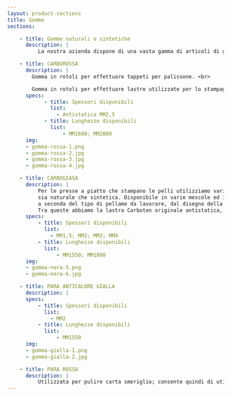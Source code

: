 ```yaml
---
layout: product-sections
title: Gomme
sections:

    - title: Gomme naturali e sintetiche
      description: |
          La nostra azienda dispone di una vasta gamma di articoli di gomma utilizzata nel settore della conceria.

    - title: CARBOROSSA
      description: |
        Gomma in rotoli per effettuare tappeti per palissone. <br>

        Gomma in rotoli per effettuare lastre utilizzate per lo stampaggio delle pelli in modo da poter proteggere il feltro e per creare effetti di stampa particolari.
      specs:
            - title: Spessori disponibili
              list:
                - Antistatica MM2,5
            - title: Lunghezze disponibili
              list:
                  - MM1600; MM2000
      img:
      - gomma-rossa-1.png
      - gomma-rossa-2.jpg
      - gomma-rossa-3.jpg
      - gomma-rossa-4.jpg

    - title: CARBOGIASA
      description: |
          Per le presse a piatto che stampano le pelli utilizziamo varie tipologie di gomma,
          sia naturale che sintetica. Disponibile in varie mescole ed in vari spessori,
          a seconda del tipo di pellame da lavorare, dal disegno della piastra, secondo le esigenze del Cliente.
          Tra queste abbiamo la lastra Carboten originale antistatica, anticalore ed anti solvente, resistente a temperature e pressioni elevate.
      specs:
          - title: Spessori disponibili
            list:
              - MM1,5; MM2; MM3; MM4
          - title: Lunghezze disponibili
            list:
                - MM1550; MM1800
      img:
      - gomma-nera-5.png
      - gomma-nera-6.jpg

    - title: PARA ANTICALORE GIALLA
      description: |
      specs:
          - title: Spessori disponibili
            list:
              - MM2
          - title: Lunghezze disponibili
            list:
                - MM1550
      img:
      - gomma-gialla-1.png
      - gomma-gialla-2.jpg

    - title: PARA ROSSA
      description: |
          Utilizzata per pulire carta smeriglio; consente quindi di utilizzare meno taglio di carta smeriglio.
---
```

